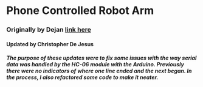 # Phone Controlled Robot Arm
### Originally by Dejan [link here](https://howtomechatronics.com/tutorials/arduino/diy-arduino-robot-arm-with-smartphone-control/)
#### Updated by Christopher De Jesus

##### The purpose of these updates were to fix some issues with the way serial data was handled by the HC-06 module with the Arduino. Previously there were no indicators of where one line ended and the next began. In the process, I also refactored some code to make it neater.
